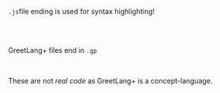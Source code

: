 `.js`file ending is used for syntax highlighting! 

<br />
<br />

GreetLang+ files end in `.gp`

<br />

These are not *real code* as GreetLang+ is a concept-language. 
